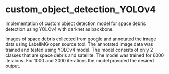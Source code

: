 # custom_object_detection_YOLOv4
Implementation of custom object detection model for space debris detection using YOLOv4 with darknet as backbone. 

Images of space debris collected from google and annotated the image data using LabelIMG open source tool. The annotated image data was trained and tested using YOLOv4 model. The model consists of only 2 classes that are space debris and satellite. The model was trained for 6000 iteraions. For 1000 and 2000 iterations the model provided the desired output.
